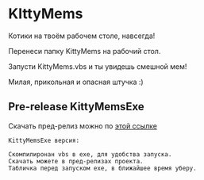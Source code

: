 # KIttyMems
Котики на твоём рабочем столе, навсегда!

Перенеси папку KittyMems на рабочий стол.

Запусти KittyMems.vbs и ты увидешь смешной мем!

Милая, прикольная и опасная штучка :)

## Pre-release KittyMemsExe
Скачать пред-релиз можно по [этой ссылке](https://github.com/Sergey0066/KIttyMems/releases/tag/KittyMemsExe)

```Deprecated
KittyMemsExe версия:

Скомпилиронан vbs в exe, для удобства запуска.
Скачать можете в пред-релизах проекта.
Табличка перед запуском exe, в ближайшее время уберу.
```
<!--Пользовательская документация-->
